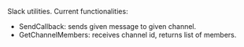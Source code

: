 Slack utilities. Current functionalities:

* SendCallback: sends given message to given channel.
* GetChannelMembers: receives channel id, returns list of members.
